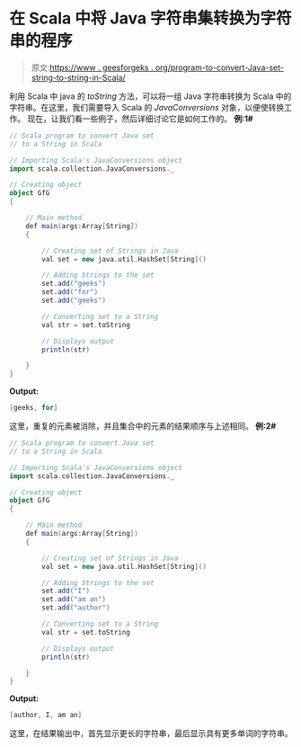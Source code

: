 # 在 Scala 中将 Java 字符串集转换为字符串的程序

> 原文:[https://www . geesforgeks . org/program-to-convert-Java-set-string-to-string-in-Scala/](https://www.geeksforgeeks.org/program-to-convert-java-set-of-strings-to-a-string-in-scala/)

利用 Scala 中 java 的 *toString* 方法，可以将一组 Java 字符串转换为 Scala 中的字符串。在这里，我们需要导入 Scala 的 *JavaConversions* 对象，以便使转换工作。
现在，让我们看一些例子，然后详细讨论它是如何工作的。
**例:1#**

```scala
// Scala program to convert Java set 
// to a String in Scala

// Importing Scala's JavaConversions object
import scala.collection.JavaConversions._

// Creating object
object GfG
{ 

    // Main method
    def main(args:Array[String])
    {

        // Creating set of Strings in Java
        val set = new java.util.HashSet[String]()

        // Adding Strings to the set
        set.add("geeks")
        set.add("for")
        set.add("geeks")

        // Converting set to a String
        val str = set.toString

        // Displays output
        println(str)

    }
}
```

**Output:**

```scala
[geeks, for]

```

这里，重复的元素被消除，并且集合中的元素的结果顺序与上述相同。
**例:2#**

```scala
// Scala program to convert Java set 
// to a String in Scala

// Importing Scala's JavaConversions object
import scala.collection.JavaConversions._

// Creating object
object GfG
{ 

    // Main method
    def main(args:Array[String])
    {

        // Creating set of Strings in Java
        val set = new java.util.HashSet[String]()

        // Adding Strings to the set
        set.add("I")
        set.add("am an")
        set.add("author")

        // Converting set to a String
        val str = set.toString

        // Displays output
        println(str)

    }
}
```

**Output:**

```scala
[author, I, am an]

```

这里，在结果输出中，首先显示更长的字符串，最后显示具有更多单词的字符串。